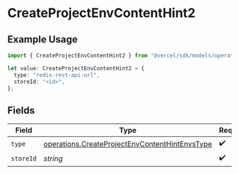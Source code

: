 # CreateProjectEnvContentHint2

## Example Usage

```typescript
import { CreateProjectEnvContentHint2 } from "@vercel/sdk/models/operations/createprojectenv.js";

let value: CreateProjectEnvContentHint2 = {
  type: "redis-rest-api-url",
  storeId: "<id>",
};
```

## Fields

| Field                                                                                                            | Type                                                                                                             | Required                                                                                                         | Description                                                                                                      |
| ---------------------------------------------------------------------------------------------------------------- | ---------------------------------------------------------------------------------------------------------------- | ---------------------------------------------------------------------------------------------------------------- | ---------------------------------------------------------------------------------------------------------------- |
| `type`                                                                                                           | [operations.CreateProjectEnvContentHintEnvsType](../../models/operations/createprojectenvcontenthintenvstype.md) | :heavy_check_mark:                                                                                               | N/A                                                                                                              |
| `storeId`                                                                                                        | *string*                                                                                                         | :heavy_check_mark:                                                                                               | N/A                                                                                                              |